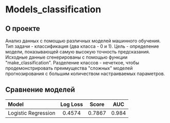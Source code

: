 # Models_classification

## О проекте
Анализ данных с помощью различных моделей машинного обучения.
Тип задачи - классификация (два класса - 0 и 1). 
Цель - определение модели, показывающей самую высокую точность предсказания.
Исходные данные сгенерированы с помощью функции "make_classification". Разделение классов - нечеткое, чтобы продемонстрировать преимущества "сложных" моделей прогнозирования с большим количеством настраиваемых параметров.

## Сравнение моделей
|     **Model**       | Log Loss |  Score   |   AUC   | 
|:-----------------   |:--------:|:--------:|:-------:|
| Logistic Regression |  0.4574  |  0.7867  |  0.984  |
